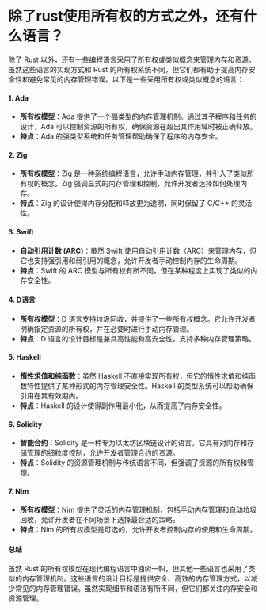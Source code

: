 # 除了rust使用所有权的方式之外，还有什么语言？

除了 Rust 以外，还有一些编程语言采用了所有权或类似概念来管理内存和资源。虽然这些语言的实现方式和 Rust 的所有权系统不同，但它们都有助于提高内存安全性和避免常见的内存管理错误。以下是一些采用所有权或类似概念的语言：

#### 1. **Ada**

* **所有权模型**：Ada 提供了一个强类型的内存管理机制。通过其子程序和任务的设计，Ada 可以控制资源的所有权，确保资源在超出其作用域时被正确释放。
* **特点**：Ada 的强类型系统和任务管理帮助确保了程序的内存安全。

#### 2. **Zig**

* **所有权模型**：Zig 是一种系统编程语言，允许手动内存管理，并引入了类似所有权的概念。Zig 强调显式的内存管理和控制，允许开发者选择如何处理内存。
* **特点**：Zig 的设计使得内存分配和释放更为透明，同时保留了 C/C++ 的灵活性。

#### 3. **Swift**

* **自动引用计数 (ARC)**：虽然 Swift 使用自动引用计数（ARC）来管理内存，但它也支持强引用和弱引用的概念，允许开发者手动控制内存的生命周期。
* **特点**：Swift 的 ARC 模型与所有权有所不同，但在某种程度上实现了类似的内存安全性。

#### 4. **D语言**

* **所有权模型**：D 语言支持垃圾回收，并提供了一些所有权概念。它允许开发者明确指定资源的所有权，并在必要时进行手动内存管理。
* **特点**：D 语言的设计目标是兼具高性能和高安全性，支持多种内存管理策略。

#### 5. **Haskell**

* **惰性求值和纯函数**：虽然 Haskell 不直接实现所有权，但它的惰性求值和纯函数特性提供了某种形式的内存管理安全性。Haskell 的类型系统可以帮助确保引用在其有效期内。
* **特点**：Haskell 的设计使得副作用最小化，从而提高了内存安全性。

#### 6. **Solidity**

* **智能合约**：Solidity 是一种专为以太坊区块链设计的语言。它具有对内存和存储管理的细粒度控制，允许开发者管理合约的资源。
* **特点**：Solidity 的资源管理机制与传统语言不同，但强调了资源的所有权和管理。

#### 7. **Nim**

* **所有权模型**：Nim 提供了灵活的内存管理机制，包括手动内存管理和自动垃圾回收，允许开发者在不同场景下选择最合适的策略。
* **特点**：Nim 的所有权模型是可选的，允许开发者控制内存的使用和生命周期。

#### 总结

虽然 Rust 的所有权模型在现代编程语言中独树一帜，但其他一些语言也采用了类似的内存管理机制。这些语言的设计目标是提供安全、高效的内存管理方式，以减少常见的内存管理错误。虽然实现细节和语法有所不同，但它们都关注内存安全和资源管理。
